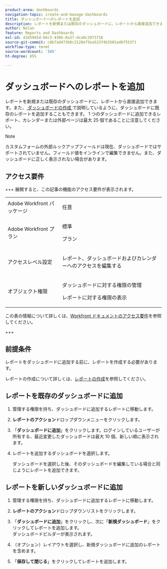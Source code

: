 ```yaml
---
product-area: dashboards
navigation-topic: create-and-manage-dashboards
title: ダッシュボードへのレポートを追加
description: レポートを新規または既存のダッシュボードに、レポートから直接追加できます。また、既存のレポートをダッシュボードに追加することもできます。
author: Nolan
feature: Reports and Dashboards
exl-id: 42d5945d-66c5-430b-8a37-dca9c2973716
source-git-commit: c8b7ad473b0c2120ef5ea52374b3501ad6f553f1
workflow-type: tm+mt
source-wordcount: '345'
ht-degree: 85%

---
```


# ダッシュボードへのレポートを追加

<!-- Audited: 1/2025 -->

レポートを新規または既存のダッシュボードに、レポートから直接追加できます。また、[ ダッシュボードの作成 ](../../../reports-and-dashboards/dashboards/creating-and-managing-dashboards/create-dashboard.md) で説明しているように、ダッシュボードに既存のレポートを追加することもできます。 1 つのダッシュボードに追加できるレポート、カレンダーまたは外部ページは最大 25 個であることに注意してください。

>[!NOTE]
>
>カスタムフォームの外部ルックアップフィールドは現在、ダッシュボードではサポートされていません。フィールド値をインラインで編集できません。また、ダッシュボードに正しく表示されない場合があります。

## アクセス要件

+++ 展開すると、この記事の機能のアクセス要件が表示されます。 

<table style="table-layout:auto"> 
 <col> 
 <col> 
 <tbody> 
  <tr> 
   <td role="rowheader">Adobe Workfront パッケージ</td> 
   <td> <p>任意</p> </td> 
  </tr> 
  <tr> 
   <td role="rowheader">Adobe Workfront プラン</td> 
   <td> 
      <p>標準</p>
      <p>プラン</p>
   </td> 
  </tr> 
  <tr> 
   <td role="rowheader">アクセスレベル設定</td> 
   <td> <p>レポート、ダッシュボードおよびカレンダーへのアクセスを編集する</p></td> 
  </tr> 
  <tr> 
   <td role="rowheader">オブジェクト権限</td> 
   <td> <p>ダッシュボードに対する権限の管理</p> <p>レポートに対する権限の表示</p></td> 
  </tr> 
 </tbody> 
</table>

この表の情報について詳しくは、[Workfront ドキュメントのアクセス要件](/help/quicksilver/administration-and-setup/add-users/access-levels-and-object-permissions/access-level-requirements-in-documentation.md)を参照してください。

+++

## 前提条件

レポートをダッシュボードに追加する前に、レポートを作成する必要があります。

レポートの作成について詳しくは、[レポートの作成](/help/quicksilver/reports-and-dashboards/reports/creating-and-managing-reports/create-report.md)を参照してください。

## レポートを既存のダッシュボードに追加

1. 管理する権限を持ち、ダッシュボードに追加するレポートに移動します。
1. **レポートのアクション**&#x200B;ドロップダウンメニューをクリックします。
1. 「**ダッシュボードに追加**」をクリックします。ログインしているユーザーが所有する、最近変更したダッシュボードは最大 10 個、新しい順に表示されます。
1. レポートを追加するダッシュボードを選択します。

   ダッシュボードを選択した後、そのダッシュボードを編集している場合と同じようにレポートを追加できます。

## レポートを新しいダッシュボードに追加

1. 管理する権限を持ち、ダッシュボードに追加するレポートに移動します。
1. **レポートのアクション**&#x200B;ドロップダウンリストをクリックします。
1. 「**ダッシュボードに追加**」をクリックし、次に「**新規ダッシュボード**」をクリックしてレポートを追加します。\
   ダッシュボードビルダーが表示されます。

1. （オプション）レイアウトを選択し、新規ダッシュボードに追加のレポートを含めます。
1. 「**保存して閉じる**」をクリックしてレポートを追加します。
